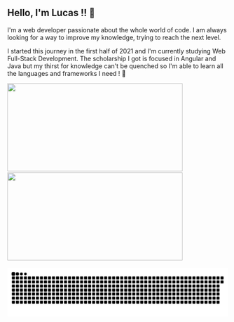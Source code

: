 ## Hello, I'm Lucas !! :wave:


I'm a web developer passionate about the whole world of code. I am always looking for a way to improve my knowledge, trying to reach the next level. 

I started this journey in the first half of 2021 and I'm currently studying Web Full-Stack Development. The scholarship I got is focused in Angular and Java but my thirst for knowledge can't be quenched so I'm able to learn all the languages and frameworks I need ! :rocket:
<!-- 
[![Anurag's GitHub stats](https://github-readme-stats.vercel.app/api?username=lucasvg97&theme=radical&show_icons=true)]

[![Top Langs](https://github-readme-stats.vercel.app/api/top-langs/?username=lucasvg97&theme=radical&show_icons=true)] -->

<div>
  <a href="https://github.com/LucasVG97">
  <img width="400em" height="200em" src="https://github-readme-stats.vercel.app/api?username=lucasvg97&theme=radical&show_icons=true"/>
  <img width="400em" height="200em" src="https://github-readme-stats.vercel.app/api/top-langs/?username=lucasvg97&theme=radical&show_icons=true"/>
</div>






![snake.gif](https://github.com/LucasVG97/LucasVG97/blob/output/github-contribution-grid-snake.svg)

<!---
LucasVG97/LucasVG97 is a ✨ special ✨ repository because its `README.md` (this file) appears on your GitHub profile.
You can click the Preview link to take a look at your changes.
--->
